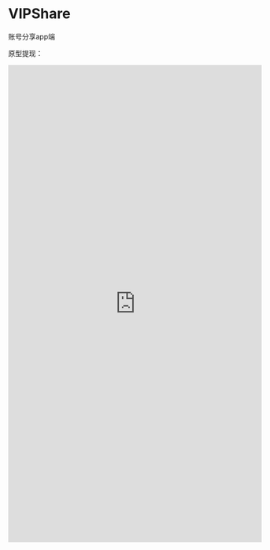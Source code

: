 # VIPShare
账号分享app端

原型提现：
<iframe src="https://modao.cc/app/40bETkUcMLZy3pPhn3JS0POacWsX5yN/embed" width="515" height="968" allowTransparency="true" frameborder="0" allowfullscreen="allowfullscreen">&nbsp;</iframe>
